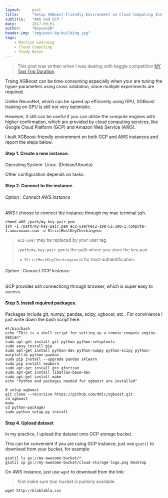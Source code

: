 ```yaml
---
layout:     post
title:      "Setup XGBoost-friendly Environment on Cloud Computing Instance"
subtitle:   "AWS and GCP."
date:       2017-09-01
author:     "BoyuanZH"
header-img: "img/post-bg-building.jpg"
tags:
    - Machine Learning
    - Cloud Computing
    - Study Notes
---
```


>This post was written when I was dealing with kaggle competition [NY Taxi Trip Duration](https://www.kaggle.com/c/nyc-taxi-trip-duration).

Traing XGBoost can be time-consuming especially when your are tuning the hyper-parameters using cross validation, since multiple experiments are required. 

Unlike NeuroNet, which can be speed up efficiently using GPU, XGBoost training on GPU is still not very optimistic. 

However, it still can be useful if you can utilize the compute engines with higher confirmation, which are provided by cloud computing services, like Google Cloud Platform (GCP) and Amazon Web Service (AWS).

I built XGBoost-friendly environment on both GCP and AWS instances and report the steps below.

#### Step 1. Create a new instance.
Operating System: Linux. (Debian/Ubuntu)

Other configuration depends on tasks.

#### Step 2. Connect to the instance.

###### Option : Connect AWS Instance

AWS I choose to connect the instance through my mac terminal ssh.

```
chmod 400 /path/my-key-pair.pem
ssh -i /path/my-key-pair.pem ec2-user@ec2-198-51-100-1.compute-1.amazonaws.com -o StrictHostKeyChecking=no
```
> `ec2-user` may be replaced by your user tag.
> 
> `/path/my-key-pair.pem` is the path where you store the key pair.
> 
> `-o StrictHostKeyChecking=no` is for host-authentification.

###### Option : Connect GCP Instance

GCP provides ssh connectiong through browser, which is super easy to access.

#### Step 3. Install required packages.

Packages include git, numpy, pandas, scipy, xgboost, etc..
For convinience I just write down the bash script here.

```
#!/bin/bash
echo "This is a shell script for setting up a remote compute engine- debian"
sudo apt-get install git python python-setuptools
sudo easy_install pip
sudo apt-get install python-dev python-numpy python-scipy python-matplotlib python-pandas
sudo pip install --upgrade pandas sklearn
sudo pip install seaborn
sudo apt-get install g++ gfortran
sudo apt-get install libatlas-base-dev
sudo apt-get install make
echo "Python and packages needed for xgboost are installed"

# setup xgboost
git clone --recursive https://github.com/dmlc/xgboost.git
cd xgboost
make
cd python-package/
sudo python setup.py install

```

#### Step 4. Upload dataset

In my practice, I upload the dataset onto GCP storage bucket.

This can be convenient if you are using GCP instance, just use `gsutil` to download from your bucket, for example:

```
gsutil ls gs://my-awesome-bucket/*
gsutil cp gs://my-awesome-bucket/cloud-storage-logo.png Desktop
```

On AWS instance, just use `wget` to download from the link:

> first make sure tour bucket is publicly available.

```
wget http://blablabla.cvs
```

